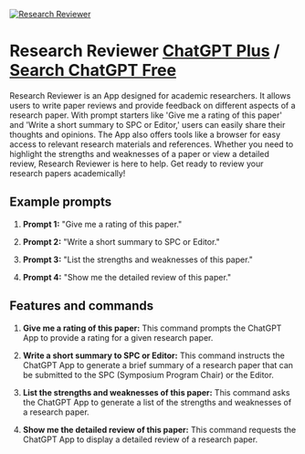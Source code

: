 
[![Research Reviewer](https://files.oaiusercontent.com/file-KbOC0A36PgMS25wc29k73q7o?se=2123-10-17T16%3A35%3A44Z&sp=r&sv=2021-08-06&sr=b&rscc=max-age%3D31536000%2C%20immutable&rscd=attachment%3B%20filename%3D062c7bb8-c530-40d1-8a37-c46cf5525400.png&sig=30Nudu3k2mWSFD52fd0Xr/IAbIRG/pmQlCTbJxVz2Xs%3D)](https://chat.openai.com/g/g-rMiwNjjai-research-reviewer)

# Research Reviewer [ChatGPT Plus](https://chat.openai.com/g/g-rMiwNjjai-research-reviewer) / [Search ChatGPT Free](https://gptcall.net/index.html#/?search=Research%20Reviewer)

Research Reviewer is an App designed for academic researchers. It allows users to write paper reviews and provide feedback on different aspects of a research paper. With prompt starters like 'Give me a rating of this paper' and 'Write a short summary to SPC or Editor,' users can easily share their thoughts and opinions. The App also offers tools like a browser for easy access to relevant research materials and references. Whether you need to highlight the strengths and weaknesses of a paper or view a detailed review, Research Reviewer is here to help. Get ready to review your research papers academically!

## Example prompts

1. **Prompt 1:** "Give me a rating of this paper."

2. **Prompt 2:** "Write a short summary to SPC or Editor."

3. **Prompt 3:** "List the strengths and weaknesses of this paper."

4. **Prompt 4:** "Show me the detailed review of this paper."

## Features and commands

1. **Give me a rating of this paper:** This command prompts the ChatGPT App to provide a rating for a given research paper.

2. **Write a short summary to SPC or Editor:** This command instructs the ChatGPT App to generate a brief summary of a research paper that can be submitted to the SPC (Symposium Program Chair) or the Editor.

3. **List the strengths and weaknesses of this paper:** This command asks the ChatGPT App to generate a list of the strengths and weaknesses of a research paper.

4. **Show me the detailed review of this paper:** This command requests the ChatGPT App to display a detailed review of a research paper.


